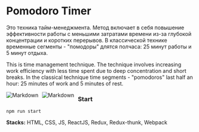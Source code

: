# Pomodoro Timer

Это техника тайм-менеджмента. Метод включает в себя повышение эффективности работы с меньшими затратами времени из-за глубокой концентрации и коротких перерывов. В классической технике временные сегменты - "помодоры" длятся полчаса: 25 минут работы и 5 минут отдыха.

This is time management technique. The technique involves increasing work efficiency with less time spent due to deep concentration and short breaks. In the classical technique time segments - "pomodoros" last half an hour: 25 minutes of work and 5 minutes of rest.

<img src="./screenshot/screenshotActive.png"
     alt="Markdown"
     style="float: left; margin-right: 10px;" />
     
<img src="./screenshot/screenshotBreak.png"
     alt="Markdown"
     style="float: left; margin-right: 10px;" />

### Start

```shell
npm run start
```

**Stacks:** HTML, CSS, JS, ReactJS, Redux, Redux-thunk, Webpack
